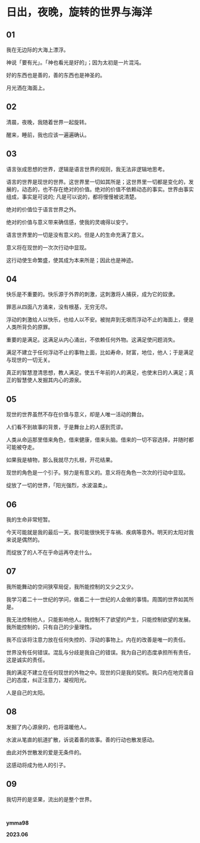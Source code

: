 # 日出，夜晚，旋转的世界与海洋

## 01

我在无边际的大海上漂浮。

神说「要有光」。「神也看光是好的」；因为太初是一片混沌。



好的东西也是善的，善的东西也是神圣的。

月光洒在海面上。



## 02

清晨，夜晚，我随着世界一起旋转。

醒来，睡前，我也应该一遍遍确认。



## 03

语言张成思想的世界，逻辑是语言世界的规则，我无法非逻辑地思考。

语言的世界是现世的世界。这世界里一切如其所是；这世界里一切都是变化的，发展的，动态的，也不存在绝对的价值。绝对的价值不依赖动态的事实。世界由事实组成，事实是可说的; 凡是可以说的，都将慢慢被说清楚。

绝对的价值位于语言世界之外。

绝对的价值与意义带来确信感，使我的灵魂得以安宁。

语言世界里的一切是没有意义的。但是人的生命充满了意义。

意义将在现世的一次次行动中显现。

这行动使生命繁盛，使其成为本来所是；因此也是神迹。



## 04

快乐是不重要的。快乐源于外界的刺激，这刺激将人捕获，成为它的奴隶。

罪恶从四面八方涌来，没有根基，无穷无尽。

浮动的刺激给人以快乐，也给人以不安。被抛弃到无垠而浮动不止的海面上，便是人类所背负的原罪。

重要的是满足。这满足从内心涌出，不依赖任何外物。这满足使问题消失。

满足不建立于任何浮动不止的事物上面，比如寿命，财富，地位，他人；于是满足与现世的一切无关。

真正的智慧澄清思想，教人满足。使五千年前的人的满足，也使末日的人满足；真正的智慧使人发掘其内心的源泉。



## 05

现世的世界虽然不存在价值与意义，却是人唯一活动的舞台。

人们看不到故事的背景，于是舞台上的人感到荒谬。

人类从命运那里借来角色，借来健康，借来头脑。借来的一切不容选择，并随时都可能被夺走。

如果我是植物，那么我就尽力扎根，开花结果。

现世的角色是一个引子。努力是有意义的。意义将在角色一次次的行动中显现。

绽放了一切的世界，「阳光强烈，水波温柔」。



## 06

我的生命非常短暂。

今天可能就是我的最后一天。我可能很快死于车祸、疾病等意外。明天的太阳对我来说是偶然的。

而绽放了的人不在乎命运再夺走什么。



## 07

我所能舞动的空间狭窄局促，我所能控制的又少之又少。

我学习着二十一世纪的学问，做着二十一世纪的人会做的事情。周围的世界如其所是。

我无法控制他人，只能影响他人。我控制不了欲望的产生，只能控制欲望的发展。我所能控制的，只有自己的少量理性。

我不应该将注意力放在任何失控的、浮动的事物上。内在的改善是唯一的责任。

世界没有任何错误。混乱与分歧是我自己的错误。我为自己的态度承担所有责任，这是诚实的责任。

我的满足不建立在任何现世的外物之中。现世的只是我的契机。我只内在地完善自己的态度，纠正注意力，凝视阳光。

人是自己的太阳。



## 08

发掘了内心源泉的，也将温暖他人。

水波从笔直的航道扩散，诉说着善的故事。善的行动也散发感动。

由此对外世散发的爱是无条件的。

这感动将成为他人的引子。



## 09

我切开的是坚果，流出的是整个世界。



&nbsp;
&nbsp;


**ymma98**

**2023.06**
<!--stackedit_data:
eyJoaXN0b3J5IjpbNjk1NDQxODMzXX0=
-->